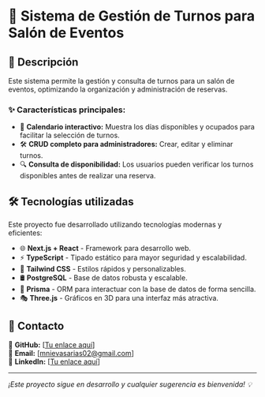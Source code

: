 # 🎉 Sistema de Gestión de Turnos para Salón de Eventos

## 🚀 Descripción
Este sistema permite la gestión y consulta de turnos para un salón de eventos, optimizando la organización y administración de reservas. 

### ✨ Características principales:
- 📅 **Calendario interactivo:** Muestra los días disponibles y ocupados para facilitar la selección de turnos.
- 🛠️ **CRUD completo para administradores:** Crear, editar y eliminar turnos.
- 🔍 **Consulta de disponibilidad:** Los usuarios pueden verificar los turnos disponibles antes de realizar una reserva.

## 🛠️ Tecnologías utilizadas

Este proyecto fue desarrollado utilizando tecnologías modernas y eficientes:

- 🌐 **Next.js + React** - Framework para desarrollo web.
- ⚡ **TypeScript** - Tipado estático para mayor seguridad y escalabilidad.
- 🎨 **Tailwind CSS** - Estilos rápidos y personalizables.
- 🛢️ **PostgreSQL** - Base de datos robusta y escalable.
- 🔄 **Prisma** - ORM para interactuar con la base de datos de forma sencilla.
- 🎭 **Three.js** - Gráficos en 3D para una interfaz más atractiva.



## 📩 Contacto

🔗 **GitHub:** [[Tu enlace aquí](https://github.com/Maxi77s/La-Herradura/)]  
📧 **Email:** [mnievasarias02@gmail.com]  
💼 **LinkedIn:** [[Tu enlace aquí](https://www.linkedin.com/in/maximiliano-nievas-arias/)]  

---
_¡Este proyecto sigue en desarrollo y cualquier sugerencia es bienvenida! 💡_
